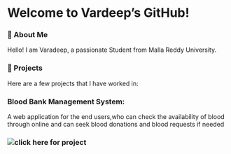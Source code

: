 # Welcome to Vardeep’s GitHub!

### 👋 About Me
Hello! I am Varadeep, a passionate Student from Malla Reddy University.

### 🚀 Projects
Here are a few projects that I have worked in:

### Blood Bank Management System: 
A web application for the end users,who can check the availability of blood through online and can seek blood donations and blood requests if needed

### ![click here for project](https://github.com/varadeep09/Blood-Bank-Management-System/tree/main)

